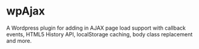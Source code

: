 wpAjax
======

A Wordpress plugin for adding in AJAX page load support with callback events, HTML5 History API, localStorage caching, body class replacement and more.
